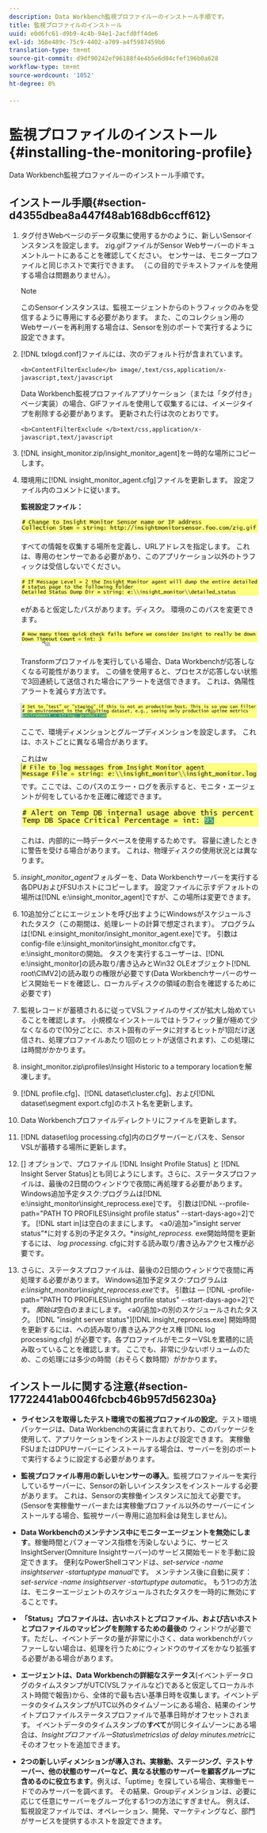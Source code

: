 ```yaml
---
description: Data Workbench監視プロファイルーのインストール手順です。
title: 監視プロファイルのインストール
uuid: e0d6fc61-d9b9-4c4b-94e1-2acfd0ff4de6
exl-id: 368e489c-75c9-4402-a709-a4f5987459b6
translation-type: tm+mt
source-git-commit: d9df90242ef96188f4e4b5e6d04cfef196b0a628
workflow-type: tm+mt
source-wordcount: '1052'
ht-degree: 0%

---
```


# 監視プロファイルのインストール{#installing-the-monitoring-profile}

Data Workbench監視プロファイルーのインストール手順です。

## インストール手順{#section-d4355dbea8a447f48ab168db6ccff612}

1. タグ付きWebページのデータ収集に使用するかのように、新しいSensorインスタンスを設定します。 zig.gifファイルがSensor Webサーバーのドキュメントルートにあることを確認してください。 センサーは、モニタープロファイルと同じホストで実行できます。 （この目的でテキストファイルを使用する場合は問題ありません）。

   >[!NOTE]
   >
   >このSensorインスタンスは、監視エージェントからのトラフィックのみを受信するように専用にする必要があります。 また、このコレクション用のWebサーバーを再利用する場合は、Sensorを別のポートで実行するように設定できます。

1. [!DNL txlogd.conf]ファイルには、次のデフォルト行が含まれています。

   ```
   <b>ContentFilterExclude</b> image/,text/css,application/x-javascript,text/javascript
   ```

   Data Workbench監視プロファイルアプリケーション（または「タグ付き」ページ実装）の場合、GIFファイルを使用して収集するには、イメージタイプを削除する必要があります。 更新された行は次のとおりです。

   ```
   <b>ContentFilterExclude </b>text/css,application/x-javascript,text/javascript
   ```

1. [!DNL insight_monitor.zip/insight_monitor_agent]を一時的な場所にコピーします。
1. 環境用に[!DNL insight_monitor_agent.cfg]ファイルを更新します。 設定ファイル内のコメントに従います。

   **監視設定ファイル：**

   ![](assets/monitor_agent_cfg_sensor.png)

   すべての情報を収集する場所を定義し、URLアドレスを指定します。 これは、専用のセンサーである必要があり、このアプリケーション以外のトラフィックは受信しないでください。

   ![](assets/monitor_agent_cfg_dump.png)

   eがあると仮定したパスがあります。ディスク。 環境のこのパスを変更できます。

   ![](assets/monitor_agent_cfg_quickcheck.png)

   Transformプロファイルを実行している場合、Data Workbenchが応答しなくなる可能性があります。 この値を使用すると、プロセスが応答しない状態で3回連続して送信された場合にアラートを送信できます。 これは、偽陽性アラートを減らす方法です。

   ![](assets/monitor_agent_cfg_groups.png)

   ここで、環境ディメンションとグループディメンションを設定します。 これは、ホストごとに異なる場合があります。

   これはw ![](assets/monitor_agent_cfg_debug.png)です。ここでは、このパスのエラー・ログを表示すると、モニタ・エージェントが何をしているかを正確に確認できます。

   ![](assets/monitor_agent_cfg_tempdb.png)

   これは、内部的に一時データベースを使用するためです。 容量に達したときに警告を受ける場合があります。 これは、物理ディスクの使用状況とは異なります。

1. *insight_monitor_agent*&#x200B;フォルダーを、Data Workbenchサーバーを実行する各DPUおよびFSUホストにコピーします。 設定ファイルに示すデフォルトの場所は[!DNL e:\insight_monitor_agent]ですが、この場所は変更できます。

1. 10追加分ごとにエージェントを呼び出すようにWindowsがスケジュールされたタスク（この期間は、処理レートの計算で想定されます）。 プログラムは[!DNL e:insight_monitor/insight_monitor_agent.exe]です。 引数はconfig-file e:\insight_monitor\insight_monitor.cfgです。 e:\insight_monitorの開始。 タスクを実行するユーザーは、[!DNL e:\insight_monitor]の読み取り/書き込みとWin32 OLEオブジェクト[!DNL root\CIMV2]の読み取りの権限が必要です(Data Workbenchサーバーのサービス開始モードを確認し、ローカルディスクの領域の割合を確認するために必要です)

1. 監視レコードが蓄積されるに従ってVSLファイルのサイズが拡大し始めていることを確認します。 小規模なインストールではトラフィック量が極めて少なくなるので(10分ごとに、ホスト固有のデータに対するヒットが1回だけ送信され、処理プロファイルあたり1回のヒットが送信されます)、この処理には時間がかかります。
1. insight_monitor.zip\profiles\Insight Historic to a temporary locationを解凍します。
1. [!DNL profile.cfg]、[!DNL dataset\cluster.cfg]、および[!DNL dataset\segment export.cfg]のホスト名を更新します。

1. Data Workbenchプロファイルディレクトリにファイルを更新します。
1. [!DNL dataset\log processing.cfg]内のログサーバーとパスを、Sensor VSLが蓄積する場所に更新します。
1. [] オプションで、プロファイル [!DNL Insight Profile Status] と [!DNL Insight Server Status]とも同じようにします。さらに、ステータスプロファイルは、最後の2日間のウィンドウで夜間に再処理する必要があります。 Windows追加予定タスク:プログラムは[!DNL e:\insight_monitor\insight_reprocess.exe]です。 引数は[!DNL --profile-path="PATH TO PROFILES\insight profile status" --start-days-ago=2]です。 [!DNL start in]は空白のままにします。 &lt;a0/追加>&quot;insight server status&quot;*に対する別の予定タスク。**insight_reprocess.* exe開始時間を更新するには、 *log processing.* cfgに対する読み取り/書き込みアクセス権が必要です。

1. さらに、ステータスプロファイルは、最後の2日間のウィンドウで夜間に再処理する必要があります。 Windows追加予定タスク:プログラムは&#x200B;*e:\insight_monitor\insight_reprocess.exe*&#x200B;です。 引数は — [!DNL -profile-path="PATH TO PROFILES\insight profile status" --start-days-ago=2]です。 *開始は*&#x200B;空白のままにします。 &lt;a0/追加>の別のスケジュールされたタスク。 [!DNL "insight server status"][!DNL insight_reprocess.exe] 開始時間を更新するには、への読み取り/書き込みアクセス権 [!DNL log processing.cfg] が必要です。各プロファイルがモニターVSLを累積的に読み取っていることを確認します。 ここでも、非常に少ないボリュームのため、この処理には多少の時間（おそらく数時間）がかかります。

## インストールに関する注意{#section-17722441ab0046fcbcb46b957d56230a}

* **ライセンスを取得したテスト環境での監視プロファイルの設定**。テスト環境パッケージは、Data Workbenchの実装に含まれており、このパッケージを使用して、アプリケーションをインストールおよび設定できます。 実稼働FSUまたはDPUサーバーにインストールする場合は、サーバーを別のポートで実行するように設定する必要があります。
* **監視プロファイル専用の新しいセンサーの導入**。監視プロファイルーを実行しているサーバーに、Sensorの新しいインスタンスをインストールする必要があります。 これは、Sensorの実稼働インスタンスに加えて必要です。 (Sensorを実稼働サーバーまたは実稼働プロファイル以外のサーバーにインストールする場合、監視サーバー専用に追加料金は発生しません)。
* **Data Workbenchのメンテナンス中にモニターエージェントを無効にします**。稼働時間とパフォーマンス指標を汚染しないように、サービスInsightServer(Omniture Insightサーバー)のサービス開始モードを手動に設定できます。 便利なPowerShellコマンドは、*set-service -name insightserver -startuptype manual*&#x200B;です。 メンテナンス後に自動に戻す：*set-service -name insightserver -startuptype automatic*。 もう1つの方法は、モニターエージェントのスケジュールされたタスクを一時的に無効にすることです。
* **「Status」プロファイルは、古いホストとプロファイル、および古いホストとプロファイルのマッピングを削除するための最後の** ウィンドウが必要です。ただし、イベントデータの量が非常に小さく、data workbenchがバッファーしない場合は、処理を行うためにウィンドウのサイズをかなり拡張する必要がある場合があります。
* **エージェントは、Data Workbenchの詳細なステータス**(イベントデータログのタイムスタンプがUTC(VSLファイルなど)であると仮定してローカルホスト時間で報告)から、全体的で最も古い基準日時を収集します。イベントデータのタイムスタンプがUTC以外のタイムゾーンにある場合、結果のインサイトプロファイルステータスプロファイルで基準日時がオフセットされます。 イベントデータのタイムスタンプの&#x200B;**すべて**&#x200B;が同じタイムゾーンにある場合は、*InsightプロファイルーStatus\metrics\as of delay minutes.metric*&#x200B;にそのオフセットを追加できます。

* **2つの新しいディメンションが導入され、実稼動、ステージング、テストサーバー、他の状態のサーバーなど、異なる状態のサーバーを顧客グループに含めるのに役立ちます**。例えば、「uptime」を探している場合、実稼働モードでのみサーバーを調べます。 その結果、Groupディメンションは、必要に応じて任意にサーバーをグループ化する1つの方法にすぎません。 例えば、監視設定ファイルでは、オペレーション、開発、マーケティングなど、部門がサービスを提供するホストを設定できます。
